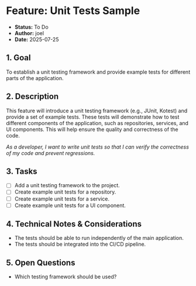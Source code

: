 # Feature: Unit Tests Sample

- **Status:** To Do
- **Author:** joel
- **Date:** 2025-07-25

## 1. Goal

To establish a unit testing framework and provide example tests for different parts of the application.

## 2. Description

This feature will introduce a unit testing framework (e.g., JUnit, Kotest) and provide a set of example tests. These tests will demonstrate how to test different components of the application, such as repositories, services, and UI components. This will help ensure the quality and correctness of the code.

*As a developer, I want to write unit tests so that I can verify the correctness of my code and prevent regressions.*

## 3. Tasks

- [ ] Add a unit testing framework to the project.
- [ ] Create example unit tests for a repository.
- [ ] Create example unit tests for a service.
- [ ] Create example unit tests for a UI component.

## 4. Technical Notes & Considerations

- The tests should be able to run independently of the main application.
- The tests should be integrated into the CI/CD pipeline.

## 5. Open Questions

- Which testing framework should be used?
